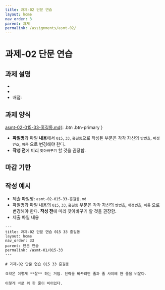 ```yaml
---
title: 과제-02 단문 연습
layout: home
nav_order: 3
parent: 과제
permalink: /assignments/asmt-02/
---
```


# 과제-02 단문 연습

## 과제 설명
-
-
- 배점: 

## 과제 양식

[asmt-02-015-33-홍길동.md](https://github.com/DeepWrite/2025SPRING/raw/main/templates/asmt-02-015-33-홍길동.md){: .btn .btn-primary }

- **파일명**과 파일 **내용**에서 `015`, `33`, `홍길동`으로 작성된 부분은 각각 자신의 `반번호`, `배정번호`, `이름` 으로 변경해야 한다. 
- **작성 전**에 미리 `찾아바꾸기` 할 것을 권장함.

## 마감 기한

## 작성 예시

- 제출 파일명: `asmt-02-015-33-홍길동.md` 
- 파일명과 파일 내용의 `015`, `33`, `홍길동` 부분은 각각 자신의 `반번호`, `배정번호`, `이름` 으로 변경해야 한다. **작성 전**에 미리 찾아바꾸기 할 것을 권장함.
- 제출 파일 내용

```
---
title: 과제-02 단문 연습 015 33 홍길동 
layout: home
nav_order: 33
parent: 단문 연습
permalink: /asmt-01/015-33
---

# 과제-02 단문 연습 015 33 홍길동 

요약은 이렇게 **잘** 하는 거임. 단락을 바꾸려면 줄과 줄 사이에 한 줄을 비운다.

이렇게 바로 위 한 줄이 비어있다.
```

